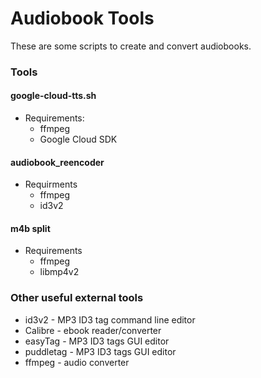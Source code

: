 # Audiobook Tools

These are some scripts to create and convert audiobooks.

### Tools

#### google-cloud-tts.sh
*	Requirements:
	* ffmpeg
	* Google Cloud SDK

#### audiobook_reencoder
* Requirments
	* ffmpeg
	* id3v2

#### m4b split
* Requirements
	* ffmpeg
	* libmp4v2

### Other useful external tools
* id3v2 - MP3 ID3 tag command line editor
* Calibre - ebook reader/converter
* easyTag - MP3 ID3 tags GUI editor
* puddletag - MP3 ID3 tags GUI editor
* ffmpeg - audio converter
